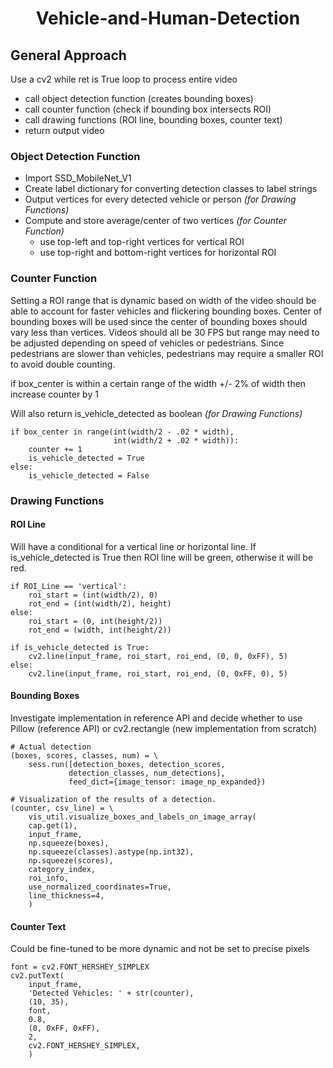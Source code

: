 # <center> Vehicle-and-Human-Detection

## General Approach

Use a cv2 while ret is True loop to process entire video
- call object detection function (creates bounding boxes)
- call counter function (check if bounding box intersects ROI)
- call drawing functions (ROI line, bounding boxes, counter text)
- return output video

### Object Detection Function

- Import SSD_MobileNet_V1
- Create label dictionary for converting detection classes to label strings
- Output vertices for every detected vehicle or person *(for Drawing Functions)*
- Compute and store average/center of two vertices *(for Counter Function)*
    - use top-left and top-right vertices for vertical ROI
    - use top-right and bottom-right vertices for horizontal ROI

### Counter Function

Setting a ROI range that is dynamic based on width of the video should be able to account for faster
vehicles and flickering bounding boxes. Center of bounding boxes will be used since the center of
bounding boxes should vary less than vertices. Videos should all be 30 FPS but range may need to be
adjusted depending on speed of vehicles or pedestrians. Since pedestrians are slower than vehicles,
pedestrians may require a smaller ROI to avoid double counting.

if box_center is within a certain range of the width +/- 2% of width then increase counter by 1

Will also return is_vehicle_detected as boolean *(for Drawing Functions)*

```
if box_center in range(int(width/2 - .02 * width),
                       int(width/2 + .02 * width)):
    counter += 1
    is_vehicle_detected = True
else:
    is_vehicle_detected = False
```
### Drawing Functions

#### ROI Line

Will have a conditional for a vertical line or horizontal line.
If is_vehicle_detected is True then ROI line will be green, otherwise it will be red.


```
if ROI_Line == 'vertical':
    roi_start = (int(width/2), 0)
    rot_end = (int(width/2), height)
else:
    roi_start = (0, int(height/2))
    rot_end = (width, int(height/2))

if is_vehicle_detected is True:
    cv2.line(input_frame, roi_start, roi_end, (0, 0, 0xFF), 5)
else:
    cv2.line(input_frame, roi_start, roi_end, (0, 0xFF, 0), 5)
```

#### Bounding Boxes

Investigate implementation in reference API and decide whether to use
Pillow (reference API) or cv2.rectangle (new implementation from scratch)

```
# Actual detection
(boxes, scores, classes, num) = \
    sess.run([detection_boxes, detection_scores,
             detection_classes, num_detections],
             feed_dict={image_tensor: image_np_expanded})

# Visualization of the results of a detection.
(counter, csv_line) = \
    vis_util.visualize_boxes_and_labels_on_image_array(
    cap.get(1),
    input_frame,
    np.squeeze(boxes),
    np.squeeze(classes).astype(np.int32),
    np.squeeze(scores),
    category_index,
    roi_info,
    use_normalized_coordinates=True,
    line_thickness=4,
    )
```

#### Counter Text

Could be fine-tuned to be more dynamic and not be set to precise pixels

```
font = cv2.FONT_HERSHEY_SIMPLEX
cv2.putText(
    input_frame,
    'Detected Vehicles: ' + str(counter),
    (10, 35),
    font,
    0.8,
    (0, 0xFF, 0xFF),
    2,
    cv2.FONT_HERSHEY_SIMPLEX,
    )
 ```
